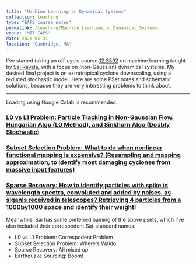 ```yaml
---
title: "Machine Learning on Dynamical Systems"
collection: teaching
type: "EAPS course notes"
permalink: /teaching/Machine_Learning_on_Dynamical_Systems
venue: "MIT EAPS"
date: 2025-01-31
location: "Cambridge, MA"
---
```


I've started taking an off-cycle course [12.S592](https://dols.mit.edu/) on machine learning taught by [Sai Ravela](https://essg.mit.edu/), with a focus on (non-Gaussian) dynamical systems. My desired final project is on extratropical cyclone downscaling, using a reduced stochastic model. Here are some PSet notes and schematic solutions, because they are very interesting problems to think about. 

---
Loading using Google Colab is recommended.

### [L0 vs L1 Problem: Particle Tracking in Non-Gaussian Flow. Hungarian Algo (L0 Method), and Sinkhorn Algo (Doubly Stochastic)](https://colab.research.google.com/drive/1X27758UFuUIUhd7kbmvfKwkWhieA8NlB?usp=sharing)

### [Subset Selection Problem: What to do when nonlinear functional mapping is expensive? (Resampling and mapping approximation, to identify most damaging cyclones from massive input features)](https://colab.research.google.com/drive/1JIthPVkOei6DWFemKd0ZphxuljEVayyW?usp=sharing)

### [Sparse Recovery: How to identify particles with spike in wavelength spectra, convoluted and added by noises, as siganls received in telescopes? Retrieving 4 particles from a 1000by1000 space and identify their weight!](https://colab.research.google.com/drive/1EXrucdL-V_WH3sdnk6Wwl1BV0m4ge5ZK?usp=sharing)

Meanwhile, Sai has some preferred naming of the above psets, which I've also included their correspodent Sai-standard names:

- L0 vs L1 Problem: Correspodent Problem
- Subset Selection Problem: Where's Waldo
- Sparse Recovery: All mixed up
- Earthquake Sourcing: Boom!
